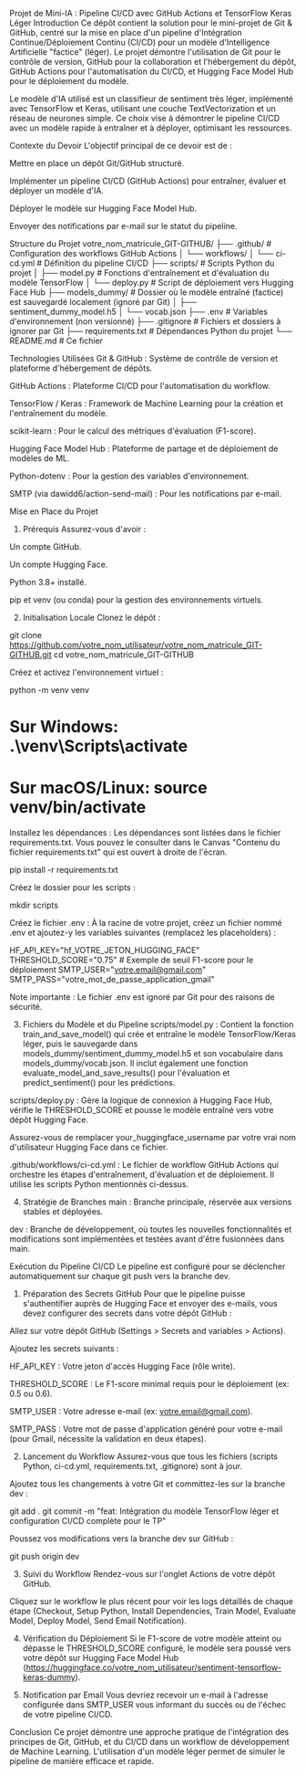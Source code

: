 Projet de Mini-IA : Pipeline CI/CD avec GitHub Actions et TensorFlow Keras Léger
Introduction
Ce dépôt contient la solution pour le mini-projet de Git & GitHub, centré sur la mise en place d'un pipeline d'Intégration Continue/Déploiement Continu (CI/CD) pour un modèle d'Intelligence Artificielle "factice" (léger). Le projet démontre l'utilisation de Git pour le contrôle de version, GitHub pour la collaboration et l'hébergement du dépôt, GitHub Actions pour l'automatisation du CI/CD, et Hugging Face Model Hub pour le déploiement du modèle.

Le modèle d'IA utilisé est un classifieur de sentiment très léger, implémenté avec TensorFlow et Keras, utilisant une couche TextVectorization et un réseau de neurones simple. Ce choix vise à démontrer le pipeline CI/CD avec un modèle rapide à entraîner et à déployer, optimisant les ressources.

Contexte du Devoir
L'objectif principal de ce devoir est de :

Mettre en place un dépôt Git/GitHub structuré.

Implémenter un pipeline CI/CD (GitHub Actions) pour entraîner, évaluer et déployer un modèle d'IA.

Déployer le modèle sur Hugging Face Model Hub.

Envoyer des notifications par e-mail sur le statut du pipeline.

Structure du Projet
votre_nom_matricule_GIT-GITHUB/
├── .github/                  # Configuration des workflows GitHub Actions
│   └── workflows/
│       └── ci-cd.yml         # Définition du pipeline CI/CD
├── scripts/                  # Scripts Python du projet
│   ├── model.py              # Fonctions d'entraînement et d'évaluation du modèle TensorFlow
│   └── deploy.py             # Script de déploiement vers Hugging Face Hub
├── models_dummy/             # Dossier où le modèle entraîné (factice) est sauvegardé localement (ignoré par Git)
│   ├── sentiment_dummy_model.h5
│   └── vocab.json
├── .env                      # Variables d'environnement (non versionné)
├── .gitignore                # Fichiers et dossiers à ignorer par Git
├── requirements.txt          # Dépendances Python du projet
└── README.md                 # Ce fichier

Technologies Utilisées
Git & GitHub : Système de contrôle de version et plateforme d'hébergement de dépôts.

GitHub Actions : Plateforme CI/CD pour l'automatisation du workflow.

TensorFlow / Keras : Framework de Machine Learning pour la création et l'entraînement du modèle.

scikit-learn : Pour le calcul des métriques d'évaluation (F1-score).

Hugging Face Model Hub : Plateforme de partage et de déploiement de modèles de ML.

Python-dotenv : Pour la gestion des variables d'environnement.

SMTP (via dawidd6/action-send-mail) : Pour les notifications par e-mail.

Mise en Place du Projet
1. Prérequis
Assurez-vous d'avoir :

Un compte GitHub.

Un compte Hugging Face.

Python 3.8+ installé.

pip et venv (ou conda) pour la gestion des environnements virtuels.

2. Initialisation Locale
Clonez le dépôt :

git clone https://github.com/votre_nom_utilisateur/votre_nom_matricule_GIT-GITHUB.git
cd votre_nom_matricule_GIT-GITHUB

Créez et activez l'environnement virtuel :

python -m venv venv
# Sur Windows: .\venv\Scripts\activate
# Sur macOS/Linux: source venv/bin/activate

Installez les dépendances :
Les dépendances sont listées dans le fichier requirements.txt. Vous pouvez le consulter dans le Canvas "Contenu du fichier requirements.txt" qui est ouvert à droite de l'écran.

pip install -r requirements.txt

Créez le dossier pour les scripts :

mkdir scripts

Créez le fichier .env :
À la racine de votre projet, créez un fichier nommé .env et ajoutez-y les variables suivantes (remplacez les placeholders) :

HF_API_KEY="hf_VOTRE_JETON_HUGGING_FACE"
THRESHOLD_SCORE="0.75" # Exemple de seuil F1-score pour le déploiement
SMTP_USER="votre.email@gmail.com"
SMTP_PASS="votre_mot_de_passe_application_gmail"

Note importante : Le fichier .env est ignoré par Git pour des raisons de sécurité.

3. Fichiers du Modèle et du Pipeline
scripts/model.py : Contient la fonction train_and_save_model() qui crée et entraîne le modèle TensorFlow/Keras léger, puis le sauvegarde dans models_dummy/sentiment_dummy_model.h5 et son vocabulaire dans models_dummy/vocab.json. Il inclut également une fonction evaluate_model_and_save_results() pour l'évaluation et predict_sentiment() pour les prédictions.

scripts/deploy.py : Gère la logique de connexion à Hugging Face Hub, vérifie le THRESHOLD_SCORE et pousse le modèle entraîné vers votre dépôt Hugging Face.

Assurez-vous de remplacer your_huggingface_username par votre vrai nom d'utilisateur Hugging Face dans ce fichier.

.github/workflows/ci-cd.yml : Le fichier de workflow GitHub Actions qui orchestre les étapes d'entraînement, d'évaluation et de déploiement. Il utilise les scripts Python mentionnés ci-dessus.

4. Stratégie de Branches
main : Branche principale, réservée aux versions stables et déployées.

dev : Branche de développement, où toutes les nouvelles fonctionnalités et modifications sont implémentées et testées avant d'être fusionnées dans main.

Exécution du Pipeline CI/CD
Le pipeline est configuré pour se déclencher automatiquement sur chaque git push vers la branche dev.

1. Préparation des Secrets GitHub
Pour que le pipeline puisse s'authentifier auprès de Hugging Face et envoyer des e-mails, vous devez configurer des secrets dans votre dépôt GitHub :

Allez sur votre dépôt GitHub (Settings > Secrets and variables > Actions).

Ajoutez les secrets suivants :

HF_API_KEY : Votre jeton d'accès Hugging Face (rôle write).

THRESHOLD_SCORE : Le F1-score minimal requis pour le déploiement (ex: 0.5 ou 0.6).

SMTP_USER : Votre adresse e-mail (ex: votre.email@gmail.com).

SMTP_PASS : Votre mot de passe d'application généré pour votre e-mail (pour Gmail, nécessite la validation en deux étapes).

2. Lancement du Workflow
Assurez-vous que tous les fichiers (scripts Python, ci-cd.yml, requirements.txt, .gitignore) sont à jour.

Ajoutez tous les changements à votre Git et committez-les sur la branche dev :

git add .
git commit -m "feat: Intégration du modèle TensorFlow léger et configuration CI/CD complète pour le TP"

Poussez vos modifications vers la branche dev sur GitHub :

git push origin dev

3. Suivi du Workflow
Rendez-vous sur l'onglet Actions de votre dépôt GitHub.

Cliquez sur le workflow le plus récent pour voir les logs détaillés de chaque étape (Checkout, Setup Python, Install Dependencies, Train Model, Evaluate Model, Deploy Model, Send Email Notification).

4. Vérification du Déploiement
Si le F1-score de votre modèle atteint ou dépasse le THRESHOLD_SCORE configuré, le modèle sera poussé vers votre dépôt sur Hugging Face Model Hub (https://huggingface.co/votre_nom_utilisateur/sentiment-tensorflow-keras-dummy).

5. Notification par Email
Vous devriez recevoir un e-mail à l'adresse configurée dans SMTP_USER vous informant du succès ou de l'échec de votre pipeline CI/CD.

Conclusion
Ce projet démontre une approche pratique de l'intégration des principes de Git, GitHub, et du CI/CD dans un workflow de développement de Machine Learning. L'utilisation d'un modèle léger permet de simuler le pipeline de manière efficace et rapide.
